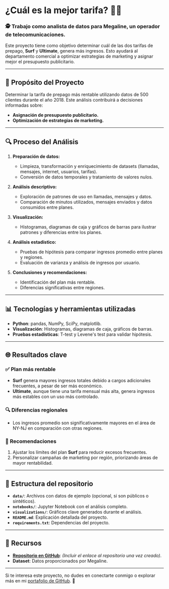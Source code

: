 # ¿Cuál es la mejor tarifa? 📱🔄

### 🕵️️ Trabajo como analista de datos para Megaline, un operador de telecomunicaciones.

Este proyecto tiene como objetivo determinar cuál de las dos tarifas de prepago, **Surf** y **Ultimate**, genera más ingresos. Esto ayudará al departamento comercial a optimizar estrategias de marketing y asignar mejor el presupuesto publicitario.

---

## 🔬 Propósito del Proyecto

Determinar la tarifa de prepago más rentable utilizando datos de 500 clientes durante el año 2018. Este análisis contribuirá a decisiones informadas sobre:

- **Asignación de presupuesto publicitario.**
- **Optimización de estrategias de marketing.**

---

## 🔍 Proceso del Análisis

1. **Preparación de datos:**
   - Limpieza, transformación y enriquecimiento de datasets (llamadas, mensajes, internet, usuarios, tarifas).
   - Conversión de datos temporales y tratamiento de valores nulos.

2. **Análisis descriptivo:**
   - Exploración de patrones de uso en llamadas, mensajes y datos.
   - Comparación de minutos utilizados, mensajes enviados y datos consumidos entre planes.

3. **Visualización:**
   - Histogramas, diagramas de caja y gráficos de barras para ilustrar patrones y diferencias entre los planes.

4. **Análisis estadístico:**
   - Pruebas de hipótesis para comparar ingresos promedio entre planes y regiones.
   - Evaluación de varianza y análisis de ingresos por usuario.

5. **Conclusiones y recomendaciones:**
   - Identificación del plan más rentable.
   - Diferencias significativas entre regiones.

---

## 📊 Tecnologías y herramientas utilizadas

- **Python**: pandas, NumPy, SciPy, matplotlib.
- **Visualización**: Histogramas, diagramas de caja, gráficos de barras.
- **Pruebas estadísticas**: T-test y Levene's test para validar hipótesis.

---

## 🌐 Resultados clave

### ✅ **Plan más rentable**
- **Surf** genera mayores ingresos totales debido a cargos adicionales frecuentes, a pesar de ser más económico.
- **Ultimate**, aunque tiene una tarifa mensual más alta, genera ingresos más estables con un uso más controlado.

### 🔍 **Diferencias regionales**
- Los ingresos promedio son significativamente mayores en el área de NY-NJ en comparación con otras regiones.

### 🚀 **Recomendaciones**
1. Ajustar los límites del plan **Surf** para reducir excesos frecuentes.
2. Personalizar campañas de marketing por región, priorizando áreas de mayor rentabilidad.

---

## 📂 Estructura del repositorio

- **`data/`**: Archivos con datos de ejemplo (opcional, si son públicos o sintéticos).
- **`notebooks/`**: Jupyter Notebook con el análisis completo.
- **`visualizations/`**: Gráficos clave generados durante el análisis.
- **`README.md`**: Explicación detallada del proyecto.
- **`requirements.txt`**: Dependencias del proyecto.

---

## 💌 Recursos

- **[Repositorio en GitHub](#)**: *(Incluir el enlace al repositorio una vez creado)*.
- **Dataset**: Datos proporcionados por Megaline.

---

Si te interesa este proyecto, no dudes en conectarte conmigo o explorar más en mi [portafolio de GitHub](https://github.com/MiguelMoc1). 🚀

